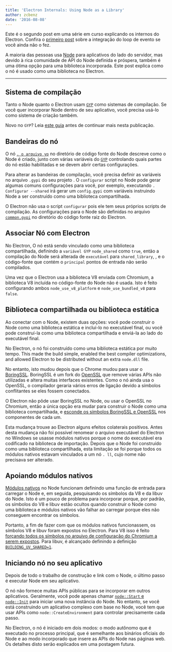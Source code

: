 ```yaml
---
title: 'Electron Internals: Using Node as a Library'
author: zcbenz
date: '2016-08-08'
---
```


Este é o segundo post em uma série em curso explicando os internos do Electron. Confira o [primeiro post](https://electronjs.org/blog/2016/07/28/electron-internals-node-integration) sobre a integração do loop de evento se você ainda não o fez.

A maioria das pessoas usa [Node](https://nodejs.org) para aplicativos do lado do servidor, mas devido à rica comunidade de API do Node definida e próspera, também é uma ótima opção para uma biblioteca incorporada. Este post explica como o nó é usado como uma biblioteca no Electron.

---

## Sistema de compilação

Tanto o Node quanto o Electron usam [`GYP`](https://gyp.gsrc.io) como sistemas de compilação. Se você quer incorporar Node dentro de seu aplicativo, você precisa usá-lo como sistema de criação também.

Novo no `GYP`? Leia [este guia](https://gyp.gsrc.io/docs/UserDocumentation.md) antes de continuar mais nesta publicação.

## Bandeiras do nó

O nó [`. o arquivo yp`](https://github.com/nodejs/node/blob/v6.3.1/node.gyp) no diretório de código fonte do Node descreve como o Node é criado, junto com várias variáveis do [`GYP`](https://gyp.gsrc.io) controlando quais partes do nó estão habilitadas e se devem abrir certas configurações.

Para alterar as bandeiras de compilação, você precisa definir as variáveis no arquivo `.gypi` do seu projeto . O `configurar` script no Node pode gerar algumas comuns configurações para você, por exemplo, executando `. Configurar --shared` irá gerar um `config.gypi` com variáveis instruindo Node a ser construído como uma biblioteca compartilhada.

O Electron não usa o script `configurar` pois ele tem seus próprios scripts de compilação. As configurações para o Node são definidas no arquivo [`common.gypi`](https://github.com/electron/electron/blob/master/common.gypi) no diretório do código fonte raiz do Electron.

## Associar Nó com Electron

No Electron, O nó está sendo vinculado como uma biblioteca compartilhada, definindo a `variável GYP` `node_shared` como `true`, então a compilação do Node será alterada de `executável` para `shared_library`, , e o código-fonte que contém o `principal` pontos de entrada não serão compilados.

Uma vez que o Electron usa a biblioteca V8 enviada com Chromium, a biblioteca V8 incluída no código-fonte do Node não é usada. Isto é feito configurando ambos `node_use_v8_platform` e `node_use_bundled_v8` para `false`.

## Biblioteca compartilhada ou biblioteca estática

Ao conectar com o Node, existem duas opções: você pode construir o Node como uma biblioteca estática e incluí-lo no executável final, ou você pode construí-la como uma biblioteca compartilhada e enviá-la ao lado do executável final.

No Electron, o nó foi construído como uma biblioteca estática por muito tempo. This made the build simple, enabled the best compiler optimizations, and allowed Electron to be distributed without an extra `node.dll` file.

No entanto, isto mudou depois que o Chrome mudou para usar o [BoringSSL](https://boringssl.googlesource.com/boringssl). BoringSSL é um fork do [OpenSSL](https://www.openssl.org) que remove várias APIs não utilizadas e altera muitas interfaces existentes. Como o nó ainda usa o OpenSSL, o compilador geraria vários erros de ligação devido a símbolos conflitantes se eles fossem conectados.

O Electron não pôde usar BoringSSL no Node, ou usar o OpenSSL no Chromium, então a única opção era mudar para construir o Node como uma biblioteca compartilhada, e [esconde os símbolos BoringSSL e OpenSSL](https://github.com/electron/electron/blob/v1.3.2/common.gypi#L209-L218) nos componentes de cada um.

Esta mudança trouxe ao Electron alguns efeitos colaterais positivos. Antes desta mudança não foi possível renomear o arquivo executável do Electron no Windows se usasse módulos nativos porque o nome do executável era codificado na biblioteca de importação. Depois que o Node foi construído como uma biblioteca compartilhada, esta limitação se foi porque todos os módulos nativos estavam vinculados a um nó `. ll`, cujo nome não precisava ser alterado.

## Apoiando módulos nativos

[Módulos nativos](https://nodejs.org/api/addons.html) no Node funcionam definindo uma função de entrada para carregar o Node e, em seguida, pesquisando os símbolos da V8 e da libuv do Node. Isto é um pouco de problema para incorporar porque, por padrão, os símbolos do V8 e libuv estão ocultos quando construir o Node como uma biblioteca e módulos nativos vão falhar ao carregar porque eles não conseguem encontrar os símbolos.

Portanto, a fim de fazer com que os módulos nativos funcionassem, os símbolos V8 e libuv foram expostos no Electron. Para V8 isso é feito [forçando todos os símbolos no arquivo de configuração do Chromium a serem expostos](https://github.com/electron/libchromiumcontent/blob/v51.0.2704.61/chromiumcontent/chromiumcontent.gypi#L104-L122). Para libuv, é alcançado definindo a definição [ `BUILDING_UV_SHARED=1`](https://github.com/electron/electron/blob/v1.3.2/common.gypi#L219-L228).

## Iniciando nó no seu aplicativo

Depois de todo o trabalho de construção e link com o Node, o último passo é executar Node em seu aplicativo.

O nó não fornece muitas APIs públicas para se incorporar em outros aplicativos. Geralmente, você pode apenas chamar [`node::Start` e `node::Init`](https://github.com/nodejs/node/blob/v6.3.1/src/node.h#L187-L191) para iniciar uma nova instância do Node. No entanto, se você está construindo um aplicativo complexo com base no Node, você tem que usar APIs como `node::CreateEnvironment` para controlar precisamente cada passo.

No Electron, o nó é iniciado em dois modos: o modo autônomo que é executado no processo principal, que é semelhante aos binários oficiais do Node e ao modo incorporado que insere as APIs do Node nas páginas web. Os detalhes disto serão explicados em uma postagem futura.

